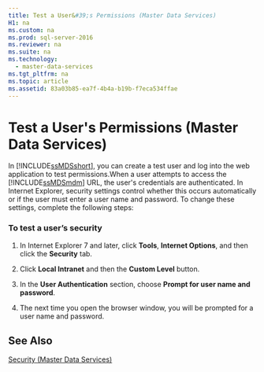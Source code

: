 ```yaml
---
title: Test a User&#39;s Permissions (Master Data Services)
H1: na
ms.custom: na
ms.prod: sql-server-2016
ms.reviewer: na
ms.suite: na
ms.technology: 
  - master-data-services
ms.tgt_pltfrm: na
ms.topic: article
ms.assetid: 83a03b85-ea7f-4b4a-b19b-f7eca534ffae
---
```

# Test a User&#39;s Permissions (Master Data Services)
  In [!INCLUDE[ssMDSshort](../../Topics/TopicNameContainA/includes/ssMDSshort_md.md)], you can create a test user and log into the web application to test permissions.When a user attempts to access the [!INCLUDE[ssMDSmdm](../../Topics/TopicNameContainA/includes/ssMDSmdm_md.md)] URL, the user's credentials are authenticated. In Internet Explorer, security settings control whether this occurs automatically or if the user must enter a user name and password. To change these settings, complete the following steps:  
  
### To test a user’s security  
  
1.  In Internet Explorer 7 and later, click **Tools**, **Internet Options**, and then click the **Security** tab.  
  
2.  Click **Local Intranet** and then the **Custom Level** button.  
  
3.  In the **User Authentication** section, choose **Prompt for user name and password**.  
  
4.  The next time you open the browser window, you will be prompted for a user name and password.  
  
## See Also  
 [Security &#40;Master Data Services&#41;](../../Topics/TopicNameNotContainA/Security--Master-Data-Services-.md)  
  
  